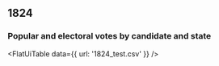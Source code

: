 ## 1824

### Popular and electoral votes by candidate and state

<FlatUiTable
  data={{
    url: '1824_test.csv'
  }}
 />
